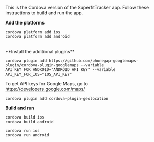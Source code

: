 This is the Cordova version of the SuperfitTracker app. Follow these instructions to build and run the app.

**Add the platforms**

```
cordova platform add ios
cordova platform add android
```

<br>
**Install the additional plugins**

```
cordova plugin add https://github.com/phonegap-googlemaps-plugin/cordova-plugin-googlemaps --variable API_KEY_FOR_ANDROID="ANDROID_API_KEY" --variable API_KEY_FOR_IOS="IOS_API_KEY"
```

To get API keys for Google Maps, go to https://developers.google.com/maps/

```
cordova plugin add cordova-plugin-geolocation
```

**Build and run**

```
cordova build ios
cordova build android

cordova run ios
cordova run android
```
